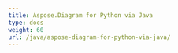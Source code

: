 ```yaml
---
title: Aspose.Diagram for Python via Java
type: docs
weight: 60
url: /java/aspose-diagram-for-python-via-java/
---
```



